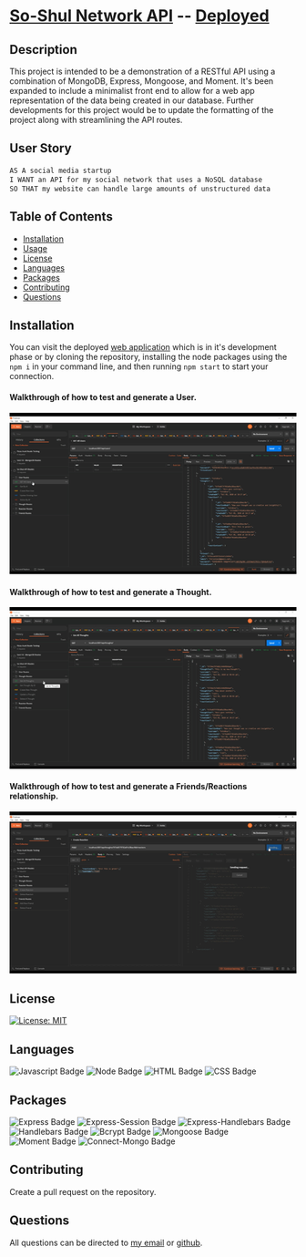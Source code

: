 # [So-Shul Network API](http://www.github.com/SmithBWare89/so-shul-api) -- [Deployed](https://so-shul.herokuapp.com/)

## Description
This project is intended to be a demonstration of a RESTful API using a combination of MongoDB, Express, Mongoose, and Moment. It's been expanded to include a minimalist front end to allow for a web app representation of the data being created in our database. Further developments for this project would be to update the formatting of the project along with streamlining the API routes.

## User Story
```
AS A social media startup
I WANT an API for my social network that uses a NoSQL database
SO THAT my website can handle large amounts of unstructured data
```

## Table of Contents
* [Installation](#installation)
* [Usage](#usage)
* [License](#license)
* [Languages](#languages)
* [Packages](#packages)
* [Contributing](#contributing)
* [Questions](#questions)

## Installation
You can visit the deployed [web application](https://so-shul.herokuapp.com/) which is in it's development phase or by cloning the repository, installing the node packages using the `npm i` in your command line, and then running `npm start` to start your connection.

#### Walkthrough of how to test and generate a User.
[![User Routes Walkthrough](./assets/images/user-routes.gif)](https://youtu.be/aIUjCNlWDxg)
#### Walkthrough of how to test and generate a Thought.
[![Thought Route Walkthrough](./assets/images/thought-routes.gif)](https://youtu.be/5zWWJ3K7gJ8)
#### Walkthrough of how to test and generate a Friends/Reactions relationship.
[![Friends/Reactions Route Walkthrough](./assets/images/friends-and-reactions.gif)](https://youtu.be/qmuJAAG0RwM)

## License
[![License: MIT](https://img.shields.io/badge/License-MIT-yellow.svg)](https://opensource.org/licenses/MIT)

## Languages
![Javascript Badge](https://img.shields.io/badge/Language-Javascript-blue)
![Node Badge](https://img.shields.io/badge/Language-Node-blue)
![HTML Badge](https://img.shields.io/badge/Language-HTML-blue)
![CSS Badge](https://img.shields.io/badge/Language-CSS-blue)

## Packages
![Express Badge](https://img.shields.io/badge/Node%20Package-Express-blue)
![Express-Session Badge](https://img.shields.io/badge/Node%20Package-Express--Session-blue)
![Express-Handlebars Badge](https://img.shields.io/badge/Node%20Package-Express--Handlebars-blue)
![Handlebars Badge](https://img.shields.io/badge/Node%20Package-Handlebars-blue)
![Bcrypt Badge](https://img.shields.io/badge/Node%20Package-Bcrypt-blue)
![Mongoose Badge](https://img.shields.io/badge/Node%20Package-Mongoose-blue)
![Moment Badge](https://img.shields.io/badge/Node%20Package-Moment-blue)
![Connect-Mongo Badge](https://img.shields.io/badge/Node%20Package-Connect--Mongo-blue)

## Contributing
Create a pull request on the repository.

## Questions
All questions can be directed to [my email](smithwrestling89@gmail.com) or [github](https://www.github.com/SmithBWare89).
  
